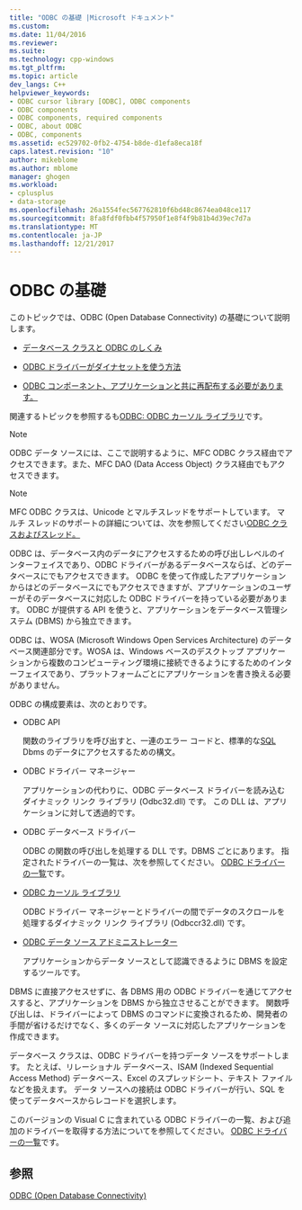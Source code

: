 ```yaml
---
title: "ODBC の基礎 |Microsoft ドキュメント"
ms.custom: 
ms.date: 11/04/2016
ms.reviewer: 
ms.suite: 
ms.technology: cpp-windows
ms.tgt_pltfrm: 
ms.topic: article
dev_langs: C++
helpviewer_keywords:
- ODBC cursor library [ODBC], ODBC components
- ODBC components
- ODBC components, required components
- ODBC, about ODBC
- ODBC, components
ms.assetid: ec529702-0fb2-4754-b8de-d1efa8eca18f
caps.latest.revision: "10"
author: mikeblome
ms.author: mblome
manager: ghogen
ms.workload:
- cplusplus
- data-storage
ms.openlocfilehash: 26a1554fec567762810f6bd48c8674ea048ce117
ms.sourcegitcommit: 8fa8fdf0fbb4f57950f1e8f4f9b81b4d39ec7d7a
ms.translationtype: MT
ms.contentlocale: ja-JP
ms.lasthandoff: 12/21/2017
---
```

# <a name="odbc-basics"></a>ODBC の基礎
このトピックでは、ODBC (Open Database Connectivity) の基礎について説明します。  
  
-   [データベース クラスと ODBC のしくみ](../../data/odbc/odbc-and-the-database-classes.md)  
  
-   [ODBC ドライバーがダイナセットを使う方法](../../data/odbc/odbc-driver-requirements-for-dynasets.md)  
  
-   [ODBC コンポーネント、アプリケーションと共に再配布する必要があります。](../../data/odbc/redistributing-odbc-components-to-your-customers.md)  
  
 関連するトピックを参照するも[ODBC: ODBC カーソル ライブラリ](../../data/odbc/odbc-the-odbc-cursor-library.md)です。  
  
> [!NOTE]
>  ODBC データ ソースには、ここで説明するように、MFC ODBC クラス経由でアクセスできます。また、MFC DAO (Data Access Object) クラス経由でもアクセスできます。  
  
> [!NOTE]
>  MFC ODBC クラスは、Unicode とマルチスレッドをサポートしています。 マルチ スレッドのサポートの詳細については、次を参照してください[ODBC クラスおよびスレッド。](../../data/odbc/odbc-classes-and-threads.md)  
  
 ODBC は、データベース内のデータにアクセスするための呼び出しレベルのインターフェイスであり、ODBC ドライバーがあるデータベースならば、どのデータベースにでもアクセスできます。 ODBC を使って作成したアプリケーションからはどのデータベースにでもアクセスできますが、アプリケーションのユーザーがそのデータベースに対応した ODBC ドライバーを持っている必要があります。 ODBC が提供する API を使うと、アプリケーションをデータベース管理システム (DBMS) から独立できます。  
  
 ODBC は、WOSA (Microsoft Windows Open Services Architecture) のデータベース関連部分です。WOSA は、Windows ベースのデスクトップ アプリケーションから複数のコンピューティング環境に接続できるようにするためのインターフェイスであり、プラットフォームごとにアプリケーションを書き換える必要がありません。  
  
 ODBC の構成要素は、次のとおりです。  
  
-   ODBC API  
  
     関数のライブラリを呼び出すと、一連のエラー コードと、標準的な[SQL](../../data/odbc/sql.md) Dbms のデータにアクセスするための構文。  
  
-   ODBC ドライバー マネージャー  
  
     アプリケーションの代わりに、ODBC データベース ドライバーを読み込むダイナミック リンク ライブラリ (Odbc32.dll) です。 この DLL は、アプリケーションに対して透過的です。  
  
-   ODBC データベース ドライバー  
  
     ODBC の関数の呼び出しを処理する DLL です。DBMS ごとにあります。 指定されたドライバーの一覧は、次を参照してください。 [ODBC ドライバーの一覧](../../data/odbc/odbc-driver-list.md)です。  
  
-   [ODBC カーソル ライブラリ](../../data/odbc/odbc-the-odbc-cursor-library.md)  
  
     ODBC ドライバー マネージャーとドライバーの間でデータのスクロールを処理するダイナミック リンク ライブラリ (Odbccr32.dll) です。  
  
-   [ODBC データ ソース アドミニストレーター](../../data/odbc/odbc-administrator.md)  
  
     アプリケーションからデータ ソースとして認識できるように DBMS を設定するツールです。  
  
 DBMS に直接アクセスせずに、各 DBMS 用の ODBC ドライバーを通じてアクセスすると、アプリケーションを DBMS から独立させることができます。 関数呼び出しは、ドライバーによって DBMS のコマンドに変換されるため、開発者の手間が省けるだけでなく、多くのデータ ソースに対応したアプリケーションを作成できます。  
  
 データベース クラスは、ODBC ドライバーを持つデータ ソースをサポートします。 たとえば、リレーショナル データベース、ISAM (Indexed Sequential Access Method) データベース、Excel のスプレッドシート、テキスト ファイルなどを扱えます。 データ ソースへの接続は ODBC ドライバーが行い、SQL を使ってデータベースからレコードを選択します。  
  
 このバージョンの Visual C に含まれている ODBC ドライバーの一覧、および追加のドライバーを取得する方法についてを参照してください。 [ODBC ドライバーの一覧](../../data/odbc/odbc-driver-list.md)です。  
  
## <a name="see-also"></a>参照  
 [ODBC (Open Database Connectivity)](../../data/odbc/open-database-connectivity-odbc.md)